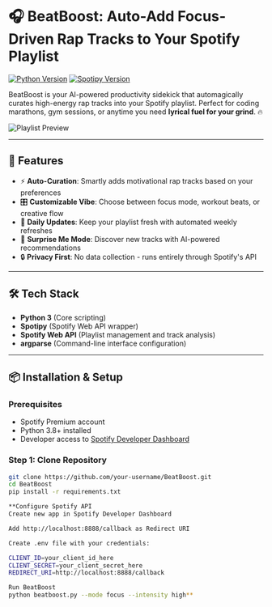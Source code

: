 # 🎧 BeatBoost: Auto-Add Focus-Driven Rap Tracks to Your Spotify Playlist

[![Python Version](https://img.shields.io/badge/python-3.8%2B-blue)](https://www.python.org/)
[![Spotipy Version](https://img.shields.io/badge/spotipy-2.23.0-green)](https://spotipy.readthedocs.io/)

BeatBoost is your AI-powered productivity sidekick that automagically curates high-energy rap tracks into your Spotify playlist. Perfect for coding marathons, gym sessions, or anytime you need **lyrical fuel for your grind**. 🔥

![Playlist Preview](assets/preview.png)

---

## 🚀 Features

- ⚡ **Auto-Curation**: Smartly adds motivational rap tracks based on your preferences
- 🎛️ **Customizable Vibe**: Choose between focus mode, workout beats, or creative flow
- 🔄 **Daily Updates**: Keep your playlist fresh with automated weekly refreshes
- 🤖 **Surprise Me Mode**: Discover new tracks with AI-powered recommendations
- 🔒 **Privacy First**: No data collection - runs entirely through Spotify's API

---

## 🛠️ Tech Stack

- **Python 3** (Core scripting)
- **Spotipy** (Spotify Web API wrapper)
- **Spotify Web API** (Playlist management and track analysis)
- **argparse** (Command-line interface configuration)

---

## 📦 Installation & Setup

### Prerequisites
- Spotify Premium account
- Python 3.8+ installed
- Developer access to [Spotify Developer Dashboard](https://developer.spotify.com/dashboard)

### Step 1: Clone Repository
```bash
git clone https://github.com/your-username/BeatBoost.git
cd BeatBoost
pip install -r requirements.txt

**Configure Spotify API
Create new app in Spotify Developer Dashboard

Add http://localhost:8888/callback as Redirect URI

Create .env file with your credentials:

CLIENT_ID=your_client_id_here
CLIENT_SECRET=your_client_secret_here
REDIRECT_URI=http://localhost:8888/callback

Run BeatBoost
python beatboost.py --mode focus --intensity high**




